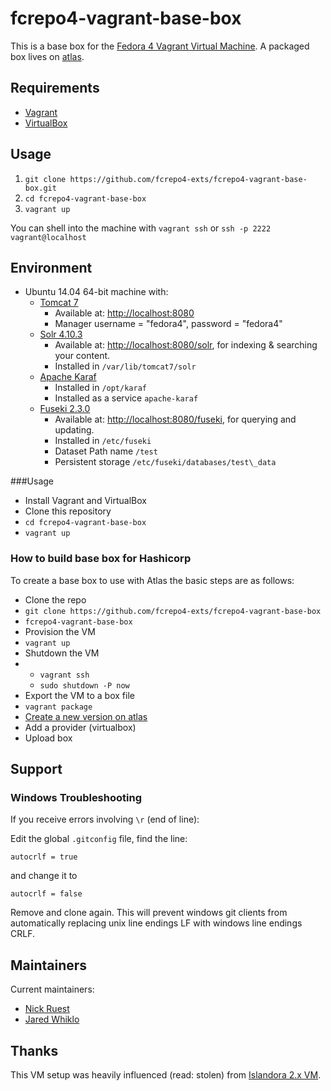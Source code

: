 # fcrepo4-vagrant-base-box
This is a base box for the [Fedora 4 Vagrant Virtual Machine](https://github.com/fcrepo4-exts/fcrepo4-vagrant). A packaged box lives on [atlas](https://atlas.hashicorp.com/fcrepo/fcrepo4-base).

## Requirements

* [Vagrant](https://www.vagrantup.com/)
* [VirtualBox](https://www.virtualbox.org/)

## Usage

1. `git clone https://github.com/fcrepo4-exts/fcrepo4-vagrant-base-box.git`
2. `cd fcrepo4-vagrant-base-box`
3. `vagrant up`

You can shell into the machine with `vagrant ssh` or `ssh -p 2222 vagrant@localhost`

## Environment

* Ubuntu 14.04 64-bit machine with: 
  * [Tomcat 7](http://tomcat.apache.org)
    * Available at:  [http://localhost:8080](http://localhost:8080)
    * Manager username = "fedora4", password = "fedora4"
  * [Solr 4.10.3](http://lucene.apache.org/solr/)
    * Available at: [http://localhost:8080/solr](http://localhost:8080/solr), for indexing & searching your content.
    * Installed in `/var/lib/tomcat7/solr`
  * [Apache Karaf](http://karaf.apache.org/)
    * Installed in `/opt/karaf`
    * Installed as a service `apache-karaf` 
  * [Fuseki 2.3.0](http://jena.apache.org/documentation/fuseki2/)
    * Available at: [http://localhost:8080/fuseki](http://localhost:8080/fuseki), for querying and updating.
    * Installed in `/etc/fuseki`
    * Dataset Path name `/test`
    * Persistent storage `/etc/fuseki/databases/test\_data`

###Usage

* Install Vagrant and VirtualBox
* Clone this repository 
* `cd fcrepo4-vagrant-base-box`
* `vagrant up`

### How to build base box for Hashicorp

To create a base box to use with Atlas the basic steps are as follows: 

- Clone the repo 
 - `git clone https://github.com/fcrepo4-exts/fcrepo4-vagrant-base-box`
 - `fcrepo4-vagrant-base-box`
- Provision the VM
 - `vagrant up`
- Shutdown the VM
- - `vagrant ssh`
  - `sudo shutdown -P now`
- Export the VM to a box file 
 - `vagrant package`
- [Create a new version on atlas](https://atlas.hashicorp.com/fcrepo/boxes/fcrepo4-base/versions/new)
- Add a provider (virtualbox)
- Upload box

## Support

### Windows Troubleshooting

If you receive errors involving `\r` (end of line):

Edit the global `.gitconfig` file, find the line:
```
autocrlf = true
```
and change it to
```
autocrlf = false
```
Remove and clone again. This will prevent windows git clients from automatically replacing unix line endings LF with windows line endings CRLF.

## Maintainers

Current maintainers:

* [Nick Ruest](https://github.com/ruebot)
* [Jared Whiklo](https://github.com/whikloj)

## Thanks

This VM setup was heavily influenced (read: stolen) from [Islandora 2.x VM](https://github.com/Islandora-Labs/islandora/tree/7.x-2.x/install).
